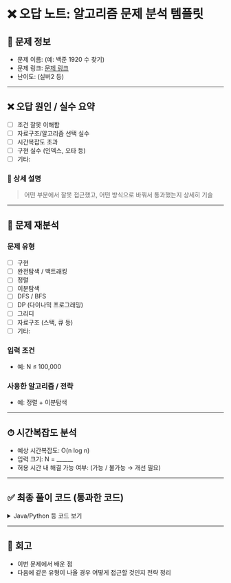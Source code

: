 
# ❌ 오답 노트: 알고리즘 문제 분석 템플릿

## 📌 문제 정보
- 문제 이름: (예: 백준 1920 수 찾기)
- 문제 링크: [문제 링크](https://www.acmicpc.net/problem/1920)
- 난이도: (실버2 등)

---

## ❌ 오답 원인 / 실수 요약
- [ ] 조건 잘못 이해함
- [ ] 자료구조/알고리즘 선택 실수
- [ ] 시간복잡도 초과
- [ ] 구현 실수 (인덱스, 오타 등)
- [ ] 기타: 

### 📌 상세 설명
> 어떤 부분에서 잘못 접근했고, 어떤 방식으로 바꿔서 통과했는지 상세히 기술

---

## 🧠 문제 재분석

### 문제 유형
- [ ] 구현
- [ ] 완전탐색 / 백트래킹
- [ ] 정렬
- [ ] 이분탐색
- [ ] DFS / BFS
- [ ] DP (다이나믹 프로그래밍)
- [ ] 그리디
- [ ] 자료구조 (스택, 큐 등)
- [ ] 기타:

### 입력 조건
- 예: N ≤ 100,000

### 사용한 알고리즘 / 전략
- 예: 정렬 + 이분탐색

---

## ⏱ 시간복잡도 분석
- 예상 시간복잡도: O(n log n)
- 입력 크기: N = ______
- 허용 시간 내 해결 가능 여부: (가능 / 불가능 → 개선 필요)

---

## ✅ 최종 풀이 코드 (통과한 코드)
<details>
<summary>Java/Python 등 코드 보기</summary>

```python
# 여기에 최종 통과한 코드 붙여넣기
```
</details>

---

## 💬 회고
- 이번 문제에서 배운 점
- 다음에 같은 유형이 나올 경우 어떻게 접근할 것인지 전략 정리

